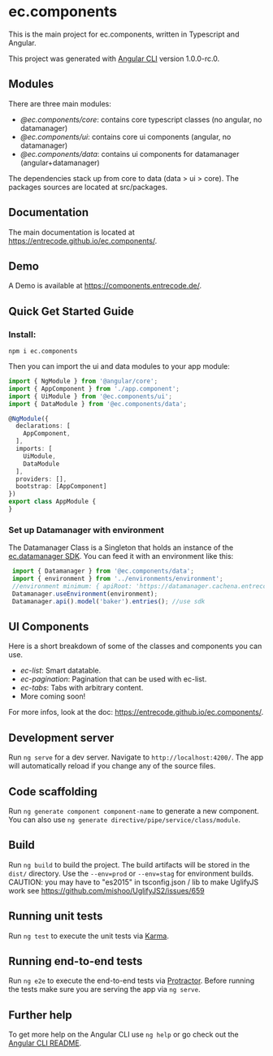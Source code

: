 # ec.components

This is the main project for ec.components, written in Typescript and Angular.

This project was generated with [Angular CLI](https://github.com/angular/angular-cli) version 1.0.0-rc.0.

## Modules

There are three main modules:

- *@ec.components/core*: contains core typescript classes (no angular, no datamanager)
- *@ec.components/ui*: contains core ui components (angular, no datamanager)
- *@ec.components/data*: contains ui components for datamanager (angular+datamanager)

The dependencies stack up from core to data (data > ui > core).
The packages sources are located at src/packages.

## Documentation

The main documentation is located at https://entrecode.github.io/ec.components/.

## Demo

A Demo is available at https://components.entrecode.de/.

## Quick Get Started Guide

### Install:

```shell
npm i ec.components
```

Then you can import the ui and data modules to your app module:

```typescript
import { NgModule } from '@angular/core';
import { AppComponent } from './app.component';
import { UiModule } from '@ec.components/ui';
import { DataModule } from '@ec.components/data';

@NgModule({
  declarations: [
    AppComponent,
  ],
  imports: [
    UiModule,
    DataModule
  ],
  providers: [],
  bootstrap: [AppComponent]
})
export class AppModule {
}
```

### Set up Datamanager with environment

The Datamanager Class is a Singleton that holds an instance of the [ec.datamanager SDK](https://github.com/entrecode/ec.datamanager.js).
You can feed it with an environment like this:

```js
 import { Datamanager } from '@ec.components/data';
 import { environment } from '../environments/environment';
 //environment minimum: { apiRoot: 'https://datamanager.cachena.entrecode.de/api/XXxxXXxx' }
 Datamanager.useEnvironment(environment);
 Datamanager.api().model('baker').entries(); //use sdk
```

## UI Components

Here is a short breakdown of some of the classes and components you can use.

- *ec-list*: Smart datatable.
- *ec-pagination*: Pagination that can be used with ec-list.
- *ec-tabs*: Tabs with arbitrary content.
- More coming soon!

For more infos, look at the doc: https://entrecode.github.io/ec.components/.

## Development server
Run `ng serve` for a dev server. Navigate to `http://localhost:4200/`. The app will automatically reload if you change any of the source files.

## Code scaffolding

Run `ng generate component component-name` to generate a new component. You can also use `ng generate directive/pipe/service/class/module`.

## Build

Run `ng build` to build the project. The build artifacts will be stored in the `dist/` directory.
Use the `--env=prod` or `--env=stag` for environment builds.
CAUTION: you may have to "es2015" in tsconfig.json / lib to make UglifyJS work
see https://github.com/mishoo/UglifyJS2/issues/659

## Running unit tests

Run `ng test` to execute the unit tests via [Karma](https://karma-runner.github.io).

## Running end-to-end tests

Run `ng e2e` to execute the end-to-end tests via [Protractor](http://www.protractortest.org/).
Before running the tests make sure you are serving the app via `ng serve`.

## Further help

To get more help on the Angular CLI use `ng help` or go check out the [Angular CLI README](https://github.com/angular/angular-cli/blob/master/README.md).
